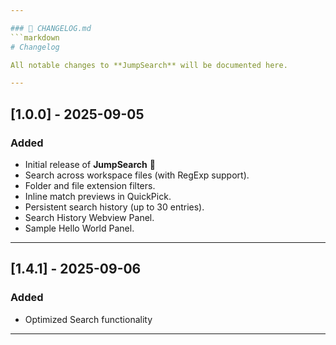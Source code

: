 ```yaml
---

### 📄 CHANGELOG.md
```markdown
# Changelog

All notable changes to **JumpSearch** will be documented here.

---
```


## [1.0.0] - 2025-09-05

### Added

- Initial release of **JumpSearch** 🎉
- Search across workspace files (with RegExp support).
- Folder and file extension filters.
- Inline match previews in QuickPick.
- Persistent search history (up to 30 entries).
- Search History Webview Panel.
- Sample Hello World Panel.

---


## [1.4.1] - 2025-09-06

### Added

- Optimized Search functionality

---

